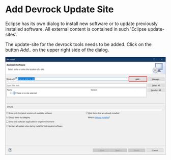 # Add Devrock Update Site

Eclipse has its own dialog to install new software or to update previously installed software. All external content is contained in such 'Eclipse update-sites'.

The update-site for the devrock tools needs to be added. Click on the button *Add..* on the upper right side of the dialog.

![add-update-site](./images/add-update-site.png "Eclipse install dialog")

<style>
    img[alt=add-update-site] { max-width: 100%; }
</style>
